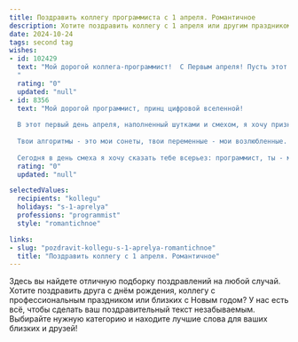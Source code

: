```yaml
---
title: Поздравить коллегу программиста с 1 апреля. Романтичное
description: Хотите поздравить коллегу с 1 апреля или другим праздником? Наш ИИ создаст незабываемое поздравление, а вы обязательно выделитесь среди других.  
date: 2024-10-24
tags: second tag
wishes:
- id: 102429
  text: "Мой дорогой коллега-программист!  С Первым апреля! Пусть этот день, полный шуток и неожиданностей, станет лишь прелюдией к прекрасной программе нашей общей жизни, полной ярких эмоций, вдохновения и, конечно же, успехов.  Пусть твой код всегда будет безупречен, а сердце — переполнено любовью и счастьем.  С праздником!
  "
  rating: "0"
  updated: "null"
- id: 8356
  text: "Мой дорогой программист, принц цифровой вселенной!
  
  В этот первый день апреля, наполненный шутками и смехом, я хочу признаться в своей неописуемой привязанности к тебе. Твои строки кода - это не просто символы, а стихи, пробуждающие во мне трепет. Твой компьютер - это твой трон, откуда ты творишь магию, заставляя электроны танцевать по твоему желанию.
  
  Твои алгоритмы - это мои сонеты, твои переменные - мои возлюбленные. Каждый байт, что ты пишешь, заполняет мое сердце любовью. Твой intellect - моя муза, а твой юмор - моя радость.
  
  Сегодня в день смеха я хочу сказать тебе всерьез: программист, ты - мое вдохновение, моя мечта, мой вечный праздник. С первым апреля, моя любовь!"
  rating: "0"
  updated: "null"

selectedValues:
  recipients: "kollegu"
  holidays: "s-1-aprelya"
  professions: "programmist"
  style: "romantichnoe"

links:
- slug: "pozdravit-kollegu-s-1-aprelya-romantichnoe"
  title: "Поздравить коллегу с 1 апреля. Романтичное"
---
```


Здесь вы найдете отличную подборку поздравлений на любой случай.
Хотите поздравить друга с днём рождения, коллегу с профессиональным праздником или близких с Новым годом? У нас есть всё, чтобы сделать ваш поздравительный текст незабываемым. Выбирайте нужную категорию и находите лучшие слова для ваших близких и друзей!
